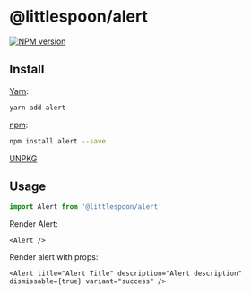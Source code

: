 # @littlespoon/alert

[![NPM version](https://img.shields.io/npm/v/alert.svg)](https://www.npmjs.com/package/alert)

## Install

[Yarn](https://yarnpkg.com/package/alert):

```sh
yarn add alert
```

[npm](https://www.npmjs.com/package/alert):

```sh
npm install alert --save
```

[UNPKG](https://unpkg.com/browse/alert/)

## Usage

```ts
import Alert from '@littlespoon/alert'
```

Render Alert:

```tsx
<Alert />
```

Render alert with props:

```tsx
<Alert title="Alert Title" description="Alert description" dismissable={true} variant="success" />
```
